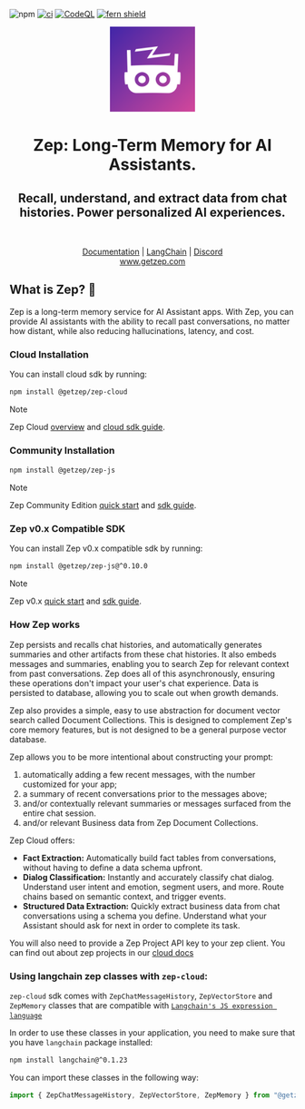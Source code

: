![npm](https://img.shields.io/npm/dw/%40getzep/zep-cloud) [![ci](https://github.com/getzep/zep-js/actions/workflows/ci.yml/badge.svg)](https://github.com/getzep/zep-js/actions/workflows/ci.yml) [![CodeQL](https://github.com/getzep/zep-js/actions/workflows/github-code-scanning/codeql/badge.svg)](https://github.com/getzep/zep-js/actions/workflows/github-code-scanning/codeql) [![fern shield](https://img.shields.io/badge/%F0%9F%8C%BF-SDK%20generated%20by%20Fern-brightgreen)](https://buildwithfern.com/?utm_source=getzep/zep-js/readme)


<p align="center">
  <a href="https://www.getzep.com/">
    <img src="https://raw.githubusercontent.com/getzep/zep/main/assets/zep-logo-icon-gradient-rgb.svg" width="150" alt="Zep Logo">
  </a>
</p>

<h1 align="center">
Zep: Long-Term Memory for ‍AI Assistants.
</h1>
<h2 align="center">Recall, understand, and extract data from chat histories. Power personalized AI experiences.</h2>
<br />

<p align="center">
<a href="https://help.getzep.com">Documentation</a> | 
<a href="https://help.getzep.com/langchain/overview">LangChain</a> |
<a href="https://discord.gg/W8Kw6bsgXQ">Discord</a><br />
<a href="https://www.getzep.com">www.getzep.com</a>
</p>

## What is Zep? 💬
Zep is a long-term memory service for AI Assistant apps. With Zep, you can provide AI assistants with the ability to recall past conversations, no matter how distant, while also reducing hallucinations, latency, and cost.

### Cloud Installation
You can install cloud sdk by running:
```bash
npm install @getzep/zep-cloud
```
> [!NOTE]
> Zep Cloud [overview](https://help.getzep.com/concepts) and [cloud sdk guide](https://help.getzep.com/sdks).

### Community Installation
```bash
npm install @getzep/zep-js
```
> [!NOTE]
> Zep Community Edition [quick start](https://help.getzep.com/ce/quickstart) and [sdk guide](https://help.getzep.com/ce/sdks).

### Zep v0.x Compatible SDK
You can install Zep v0.x compatible sdk by running:
```bash
npm install @getzep/zep-js@^0.10.0
```
> [!NOTE]
> Zep v0.x [quick start](https://help.getzep.com/ce/legacy/deployment/quickstart) and [sdk guide](https://help.getzep.com/ce/legacy/sdk).

### How Zep works

Zep persists and recalls chat histories, and automatically generates summaries and other artifacts from these chat histories. It also embeds messages and summaries, enabling you to search Zep for relevant context from past conversations. Zep does all of this asynchronously, ensuring these operations don't impact your user's chat experience. Data is persisted to database, allowing you to scale out when growth demands.

Zep also provides a simple, easy to use abstraction for document vector search called Document Collections. This is designed to complement Zep's core memory features, but is not designed to be a general purpose vector database.

Zep allows you to be more intentional about constructing your prompt:
1. automatically adding a few recent messages, with the number customized for your app;
2. a summary of recent conversations prior to the messages above;
3. and/or contextually relevant summaries or messages surfaced from the entire chat session.
4. and/or relevant Business data from Zep Document Collections.

Zep Cloud offers:
- **Fact Extraction:** Automatically build fact tables from conversations, without having to define a data schema upfront.
- **Dialog Classification:** Instantly and accurately classify chat dialog. Understand user intent and emotion, segment users, and more. Route chains based on semantic context, and trigger events.
- **Structured Data Extraction:** Quickly extract business data from chat conversations using a schema you define. Understand what your Assistant should ask for next in order to complete its task.

You will also need to provide a Zep Project API key to your zep client.
You can find out about zep projects in our [cloud docs](https://help.getzep.com/projects.html)

### Using langchain zep classes with `zep-cloud`:
`zep-cloud` sdk comes with `ZepChatMessageHistory`, `ZepVectorStore` and `ZepMemory`
classes that are compatible with [`Langchain's JS expression language`](https://js.langchain.com/docs/expression_language/)

In order to use these classes in your application, you need to make sure that you have
`langchain` package installed:

```bash
npm install langchain@^0.1.23
```

You can import these classes in the following way:

```typescript
import { ZepChatMessageHistory, ZepVectorStore, ZepMemory } from "@getzep/zep-cloud/langchain"
```

